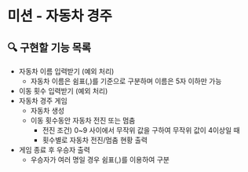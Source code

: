 # 미션 - 자동차 경주

## 🔍 구현할 기능 목록

- 자동차 이름 입력받기 (예외 처리)
  - 자동차 이름은 쉼표(,)를 기준으로 구분하며 이름은 5자 이하만 가능
- 이동 횟수 입력받기 (예외 처리)
- 자동차 경주 게임
  - 자동차 생성
  - 이동 횟수동안 자동차 전진 또는 멈춤
    - 전진 조건) 0~9 사이에서 무작위 값을 구하여 무작위 값이 4이상일 때
    - 횟수별로 자동차 전진/멈춤 현황 출력
- 게임 종료 후 우승자 출력
  - 우승자가 여러 명일 경우 쉼표(,)를 이용하여 구분